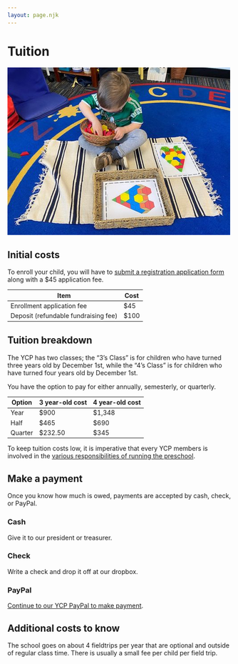 ```yaml
---
layout: page.njk
---
```


# Tuition

<img class="page-image" src="/images/tuition.jpeg" alt="A student sitting on the floor sorts through assorted tiles to match them to an print out that outlines those shapes to match.">

## Initial costs

To enroll your child, you will have to [submit a registration application form](https://docs.google.com/forms/d/1URoJerAHiThIL6UPoQ-Yc0Cji7HRww0nunxDDx2I3J8/viewform?edit_requested=true) along with a $45 application fee.

| Item | Cost |
| ----------- | ----------- |
| Enrollment application fee | $45 |
| Deposit (refundable fundraising fee) | $100 |

## Tuition breakdown

The YCP has two classes; the “3’s Class” is for children who have turned three years old by December 1st, while the “4’s Class” is for children who have turned four years old by December 1st.

You have the option to pay for either annually, semesterly, or quarterly.

| Option | 3 year-old cost | 4 year-old cost |
| ----------- | ----------- | --- |
| Year | $900 | $1,348 |
| Half | $465 | $690 |
| Quarter | $232.50 | $345 |

To keep tuition costs low, it is imperative that every YCP members is involved in the [various responsibilities of running the preschool](/jobs).

## Make a payment

Once you know how much is owed, payments are accepted by cash, check, or PayPal.

### Cash

Give it to our president or treasurer.

### Check

Write a check and drop it off at our dropbox.

### PayPal

[Continue to our YCP PayPal to make payment](https://www.paypal.com/paypalme/ypsicoop).

## Additional costs to know

The school goes on about 4 fieldtrips per year that are optional and outside of regular class time. There is usually a small fee per child per field trip.


